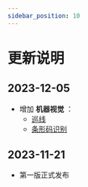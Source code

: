 ```yaml
---
sidebar_position: 10
---
```


# 更新说明

## 2023-12-05

- 增加 **机器视觉**  ：
    - [巡线](./machine_vision/line_follow.md)
    - [条形码识别](./machine_vision/barcode.md)

## 2023-11-21

- 第一版正式发布 